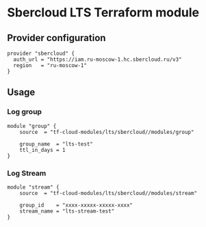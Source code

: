 # Sbercloud LTS Terraform module

## Provider configuration
```hcl
provider "sbercloud" {
  auth_url = "https://iam.ru-moscow-1.hc.sbercloud.ru/v3"
  region   = "ru-moscow-1"
}
```

## Usage
### Log group
```hcl
module "group" {
    source  = "tf-cloud-modules/lts/sbercloud//modules/group"

    group_name  = "lts-test"
    ttl_in_days = 1
}
```

### Log Stream
```hcl
module "stream" {
    source  = "tf-cloud-modules/lts/sbercloud//modules/stream"

    group_id    = "xxxx-xxxxx-xxxxx-xxxx"
    stream_name = "lts-stream-test"
}
```